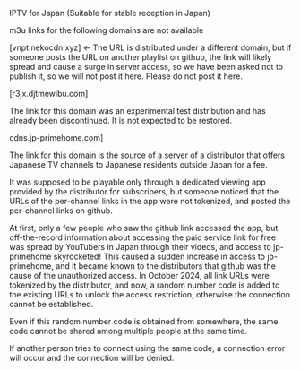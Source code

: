 IPTV for Japan
(Suitable for stable reception in Japan)

m3u links for the following domains are not available



[vnpt.nekocdn.xyz] ← The URL is distributed under a different domain, but if someone posts the URL on another playlist on github, the link will likely spread and cause a surge in server access, so we have been asked not to publish it, so we will not post it here. Please do not post it here.

[r3jx.djtmewibu.com] 

The link for this domain was an experimental test distribution and has already been discontinued. It is not expected to be restored.    

cdns.jp-primehome.com] 

The link for this domain is the source of a server of a distributor that offers Japanese TV channels to Japanese residents outside Japan for a fee.

It was supposed to be playable only through a dedicated viewing app provided by the distributor for subscribers, but someone noticed that the URLs of the per-channel links in the app were not tokenized, and posted the per-channel links on github.

At first, only a few people who saw the github link accessed the app, but off-the-record information about accessing the paid service link for free was spread by YouTubers in Japan through their videos, and access to jp-primehome skyrocketed! This caused a sudden increase in access to jp-primehome, and it became known to the distributors that github was the cause of the unauthorized access. In October 2024, all link URLs were tokenized by the distributor, and now, a random number code is added to the existing URLs to unlock the access restriction, otherwise the connection cannot be established.

Even if this random number code is obtained from somewhere, the same code cannot be shared among multiple people at the same time.

If another person tries to connect using the same code, a connection error will occur and the connection will be denied.

